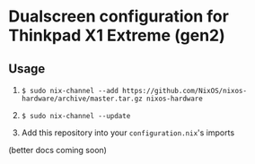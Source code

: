 # Dualscreen configuration for Thinkpad X1 Extreme (gen2)

## Usage

1. `$ sudo nix-channel --add https://github.com/NixOS/nixos-hardware/archive/master.tar.gz nixos-hardware`

2. `$ sudo nix-channel --update`

3. Add this repository into your `configuration.nix`'s imports

(better docs coming soon)
